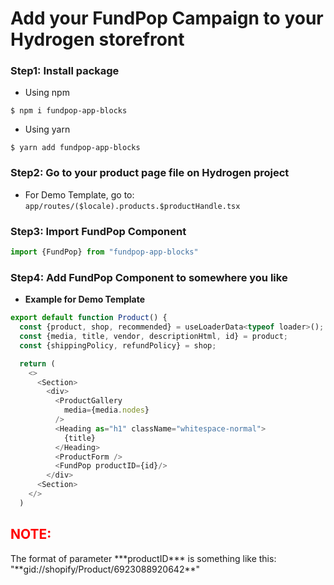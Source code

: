 # Add your FundPop Campaign to your Hydrogen storefront

### Step1: Install package
- Using npm
``` shell 
$ npm i fundpop-app-blocks
```
- Using yarn
``` shell 
$ yarn add fundpop-app-blocks
```

### Step2: Go to your product page file on Hydrogen project
- For Demo Template, go to:
	`app/routes/($locale).products.$productHandle.tsx`

### Step3: Import FundPop Component
```javascript
import {FundPop} from "fundpop-app-blocks"
```
### Step4: Add FundPop Component to somewhere you like
- **Example for Demo Template**
```javascript
export default function Product() {
  const {product, shop, recommended} = useLoaderData<typeof loader>();
  const {media, title, vendor, descriptionHtml, id} = product;
  const {shippingPolicy, refundPolicy} = shop;

  return (
    <>
      <Section>
        <div>
          <ProductGallery
            media={media.nodes}
          />
          <Heading as="h1" className="whitespace-normal">
            {title}
          </Heading>
          <ProductForm />
          <FundPop productID={id}/>
        </div>
      <Section>
    </>
  )
```


<div>
	<h2 style="color: red">NOTE:</h2>
<span>The format of parameter ***productID*** is something like this: "**gid://shopify/Product/6923088920642**"</span>
</div>
